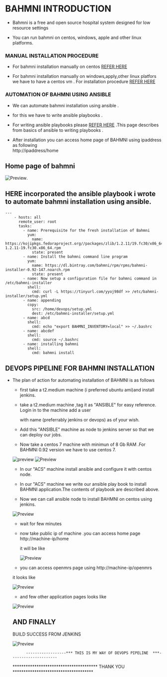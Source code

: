 # BAHMNI INTRODUCTION

* Bahmni is a free and open source hospital system designed for low resource settings

* You can run bahmni on centos, windows, apple and other linux platforms.

### MANUAL INSTALLATION PROCEDURE

* For bahmni installation manually on centos [REFER HERE](https://bahmni.atlassian.net/wiki/spaces/BAH/pages/33128505/Install+Bahmni+on+CentOS)

* For bahmni installation manually on windows,apply,other linux platfors we have to have a centos vm . For installation procedure [REFER HERE](https://bahmni.atlassian.net/wiki/spaces/BAH/pages/1471284)

### AUTOMATION OF BAHMNI USING ANSIBLE

* We can automate bahmni installation using ansible .

* for this we have to write ansible playbooks .

* For writing ansible playbooks please [REFER HERE](https://docs.ansible.com/ansible/latest/user_guide/index.html) .This page describes from basics of ansible to writing playbooks . 

* After installation you can access home page of BAHMNI using ipaddress as following                                    
 http://ipaddress/home  
 
##  Home page of bahmni 

![Preview](./images/bahmnihomepage.png).


##  HERE incorporated the ansible playbook i wrote to automate bahmni installation using ansible.


```
---
    - hosts: all
      remote_user: root
      tasks:
        - name: Prerequisite for the fresh installation of Bahmni
          yum:
            name: https://kojipkgs.fedoraproject.org//packages/zlib/1.2.11/19.fc30/x86_64/zlib-1.2.11-19.fc30.x86_64.rpm
            state: present
        - name: Install the bahmni command line program
          yum:
            name: https://dl.bintray.com/bahmni/rpm/rpms/bahmni-installer-0.92-147.noarch.rpm
            state: present
        - name: Now setup a configuration file for bahmni command in /etc/bahmni-installer
          shell:
            cmd: curl -L https://tinyurl.com/yyoj98df >> /etc/bahmni-installer/setup.yml
        - name: appending
          copy:
            src: /home/devops/setup.yml
            dest: /etc/bahmni-installer/setup.yml
        - name: abcd
          shell:
            cmd: echo "export BAHMNI_INVENTORY=local" >> ~/.bashrc
        - name: abcdef
          shell:
            cmd: source ~/.bashrc
        - name: installing bahmni
          shell:
            cmd: bahmni install

```
## DEVOPS PIPELINE FOR BAHMNI INSTALLATION

* The plan of action for automating installation of BAHMNI is as follows
   
   - first take a t2.medium machine (i preferred ubuntu ami)and install jenkins.   
   
   - take a t2.medium machine ,tag it as "ANSIBLE" for easy reference. Login in to the machine add a user          
          
       with name (preferrably jenkins or devops) as of your wish. 
  
   -  Add this "ANSIBLE" machine as node to jenkins server so that we can deploy our jobs.
    
   - Now take a centos 7 machine with minimun of 8 Gb RAM .For BAHMNI 0.92 version we have to use centos 7.

   ![preview](https://github.com/kslvvaraprasad/challange2/blob/master/images/3machines.PNG)
   ![Preview](./images/3machines.png)

   - In our "ACS" machine install ansible and configure it with centos node.

   - In our "ACS" machine we write our ansible play book to install BAHMNI application.The contents of             playbook are described above.
  
    - Now we can call ansible node to install BAHMNI on centos using jenkins.
    
     ![Preview](./images/devops1.png)

    - wait for few minutes 
    
    
    - now take public ip of machine .you can access home page  http://machine-ip/home
    
       it will be like 

       ![Preview](./images/devops3.png)

    - you can access openmrs page using http://machine-ip/openmrs

    it looks like 

    ![Preview](./images/devops4.png)


    - and few other application pages looks like 

    ![Preview](./images/devops5.png)


  ## AND FINALLY 


    BUILD SUCCESS FROM JENKINS



    ![Preview](./images/devops6.png)


















            ------------------*** THIS IS MY WAY OF DEVOPS PIPELINE  ***---------------------


  ***************************************           THANK YOU        *************************************


